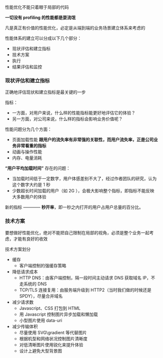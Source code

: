 
性能优化不能只着眼于局部的代码

__一切没有 profiling 的性能都是耍流氓__

凡是真正有价值的性能优化，必定是从端到端的业务场景建立体系来考虑的

性能体系的建立可以分成以下几个部分：
- 现状评估和建立指标
- 技术方案
- 执行
- 结果评估和监控


### 现状评估和建立指标

正确地评估现状和建立指标是最关键的一步

指标：
- 一方面，对用户来说，什么样的性能指标能更好地评估它的体验？
- 另一方面，对公司来说，什么样的指标会影响业务价值呢？

性能问题分为几个方面：
- 页面加载性能 __跟用户的流失率有非常强的关联性，而用户流失率，正是公司业务非常看重的指标__
- 动画与操作性能
- 内存、电量消耗

__“用户平均加载时间”__ 存在的问题：
- 当加载时间低于一定数字，用户体感差别不大了，经过作者团队的研究，认为这个数字大约是 1 秒
- 少数超长时间加载的用户（如 2G ），会极大影响整个指标，即指标不能反映大多数用户的体验

新的指标 ———— **秒开率**，即一秒之内打开的用户占用户总量的百分比。


### 技术方案

要想做好性能优化，绝对不能把自己限制在局部的视角，必须是整个业务一起考虑，才能有良好的收效


技术方案划分
- 缓存
  - 客户端控制的强缓存策略
- 降低请求成本
  - HTTP DNS：由客户端控制，隔一段时间主动请求 DNS 获取域名 IP，不走系统的 DNS
  - TCP/TLS 连接复用：由服务端升级到 HTTP2（当时我们做的时候还是 SPDY），尽量合并域名
- 减少请求数
  - Javascript、CSS 打包到 HTML
  - 用 Javascript 控制图片异步加载和懒加载
  - 小型图片使用 data-uri
- 减少传输体积
  - 尽量使用 SVG\gradient 等代替图片
  - 根据机型和网络状况控制图片清晰度
  - 对低清晰图片使用锐化来提升体验
  - 设计上避免大型背景图















